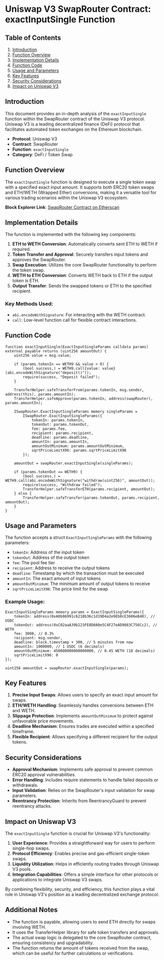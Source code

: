 # Uniswap V3 SwapRouter Contract: exactInputSingle Function

## Table of Contents
1. [Introduction](#introduction)
2. [Function Overview](#function-overview)
3. [Implementation Details](#implementation-details)
4. [Function Code](#function-code)
5. [Usage and Parameters](#usage-and-parameters)
6. [Key Features](#key-features)
7. [Security Considerations](#security-considerations)
8. [Impact on Uniswap V3](#impact-on-uniswap-v3)

## Introduction

This document provides an in-depth analysis of the `exactInputSingle` function within the SwapRouter contract of the Uniswap V3 protocol. Uniswap V3 is a leading decentralized finance (DeFi) protocol that facilitates automated token exchanges on the Ethereum blockchain.

- **Protocol**: Uniswap V3
- **Contract**: SwapRouter
- **Function**: `exactInputSingle`
- **Category**: DeFi / Token Swap

## Function Overview

The `exactInputSingle` function is designed to execute a single token swap with a specified exact input amount. It supports both ERC20 token swaps and ETH/WETH (Wrapped Ether) conversions, making it a versatile tool for various trading scenarios within the Uniswap V3 ecosystem.

**Block Explorer Link**: [SwapRouter Contract on Etherscan](https://etherscan.io/address/0xE592427A0AEce92De3Edee1F18E0157C05861564#code)

## Implementation Details

The function is implemented with the following key components:

1. **ETH to WETH Conversion**: Automatically converts sent ETH to WETH if required.
2. **Token Transfer and Approval**: Securely transfers input tokens and approves the SwapRouter.
3. **Swap Execution**: Utilizes the core SwapRouter functionality to perform the token swap.
4. **WETH to ETH Conversion**: Converts WETH back to ETH if the output token is ETH.
5. **Output Transfer**: Sends the swapped tokens or ETH to the specified recipient.

### Key Methods Used:
- `abi.encodeWithSignature`: For interacting with the WETH contract.
- `call`: Low-level function call for flexible contract interactions.

## Function Code

```solidity
function exactInputSingle(ExactInputSingleParams calldata params) external payable returns (uint256 amountOut) {
    uint256 value = msg.value;

    if (params.tokenIn == WETH9 && value > 0) {
        (bool success,) = WETH9.call{value: value}(abi.encodeWithSignature("deposit()"));
        require(success, "Deposit failed");
    }

    TransferHelper.safeTransferFrom(params.tokenIn, msg.sender, address(this), params.amountIn);
    TransferHelper.safeApprove(params.tokenIn, address(swapRouter), params.amountIn);

    ISwapRouter.ExactInputSingleParams memory singleParams =
        ISwapRouter.ExactInputSingleParams({
            tokenIn: params.tokenIn,
            tokenOut: params.tokenOut,
            fee: params.fee,
            recipient: params.recipient,
            deadline: params.deadline,
            amountIn: params.amountIn,
            amountOutMinimum: params.amountOutMinimum,
            sqrtPriceLimitX96: params.sqrtPriceLimitX96
        });

    amountOut = swapRouter.exactInputSingle(singleParams);

    if (params.tokenOut == WETH9) {
        (bool success,) = WETH9.call(abi.encodeWithSignature("withdraw(uint256)", amountOut));
        require(success, "Withdraw failed");
        TransferHelper.safeTransferETH(params.recipient, amountOut);
    } else {
        TransferHelper.safeTransfer(params.tokenOut, params.recipient, amountOut);
    }
}
```

## Usage and Parameters

The function accepts a struct `ExactInputSingleParams` with the following parameters:

- `tokenIn`: Address of the input token
- `tokenOut`: Address of the output token
- `fee`: The pool fee tier
- `recipient`: Address to receive the output tokens
- `deadline`: Timestamp by which the transaction must be executed
- `amountIn`: The exact amount of input tokens
- `amountOutMinimum`: The minimum amount of output tokens to receive
- `sqrtPriceLimitX96`: The price limit for the swap

### Example Usage:

```solidity
ExactInputSingleParams memory params = ExactInputSingleParams({
    tokenIn: address(0xA0b86991c6218b36c1d19D4a2e9Eb0cE3606eB48), // USDC
    tokenOut: address(0xC02aaA39b223FE8D0A0e5C4F27eAD9083C756Cc2), // WETH
    fee: 3000, // 0.3%
    recipient: msg.sender,
    deadline: block.timestamp + 300, // 5 minutes from now
    amountIn: 1000000, // 1 USDC (6 decimals)
    amountOutMinimum: 450000000000000000, // 0.45 WETH (18 decimals)
    sqrtPriceLimitX96: 0
});

uint256 amountOut = swapRouter.exactInputSingle(params);
```

## Key Features

1. **Precise Input Swaps**: Allows users to specify an exact input amount for swaps.
2. **ETH/WETH Handling**: Seamlessly handles conversions between ETH and WETH.
3. **Slippage Protection**: Implements `amountOutMinimum` to protect against unfavorable price movements.
4. **Deadline Mechanism**: Ensures trades are executed within a specified timeframe.
5. **Flexible Recipient**: Allows specifying a different recipient for the output tokens.

## Security Considerations

- **Approval Mechanism**: Implements safe approval to prevent common ERC20 approval vulnerabilities.
- **Error Handling**: Includes require statements to handle failed deposits or withdrawals.
- **Input Validation**: Relies on the SwapRouter's input validation for swap parameters.
- **Reentrancy Protection**: Inherits from ReentrancyGuard to prevent reentrancy attacks.

## Impact on Uniswap V3

The `exactInputSingle` function is crucial for Uniswap V3's functionality:

1. **User Experience**: Provides a straightforward way for users to perform single-hop swaps.
2. **Protocol Efficiency**: Enables precise and gas-efficient single-token swaps.
3. **Liquidity Utilization**: Helps in efficiently routing trades through Uniswap V3 pools.
4. **Integration Capabilities**: Offers a simple interface for other protocols or applications to integrate Uniswap V3 swaps.

By combining flexibility, security, and efficiency, this function plays a vital role in Uniswap V3's position as a leading decentralized exchange protocol.

## Additional Notes

- The function is payable, allowing users to send ETH directly for swaps involving WETH.
- It uses the TransferHelper library for safe token transfers and approvals.
- The actual swap logic is delegated to the core SwapRouter contract, ensuring consistency and upgradability.
- The function returns the amount of tokens received from the swap, which can be useful for further calculations or verifications.

